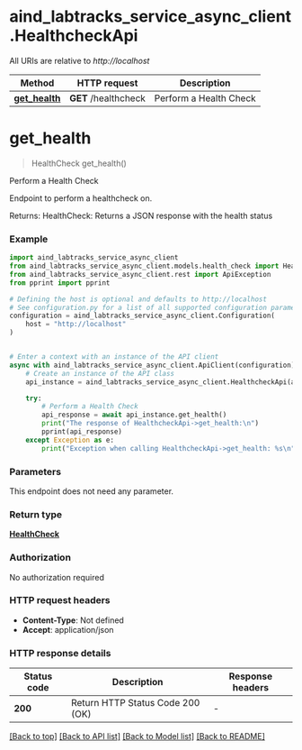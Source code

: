 # aind_labtracks_service_async_client.HealthcheckApi

All URIs are relative to *http://localhost*

Method | HTTP request | Description
------------- | ------------- | -------------
[**get_health**](HealthcheckApi.md#get_health) | **GET** /healthcheck | Perform a Health Check


# **get_health**
> HealthCheck get_health()

Perform a Health Check

Endpoint to perform a healthcheck on.

Returns:
    HealthCheck: Returns a JSON response with the health status

### Example


```python
import aind_labtracks_service_async_client
from aind_labtracks_service_async_client.models.health_check import HealthCheck
from aind_labtracks_service_async_client.rest import ApiException
from pprint import pprint

# Defining the host is optional and defaults to http://localhost
# See configuration.py for a list of all supported configuration parameters.
configuration = aind_labtracks_service_async_client.Configuration(
    host = "http://localhost"
)


# Enter a context with an instance of the API client
async with aind_labtracks_service_async_client.ApiClient(configuration) as api_client:
    # Create an instance of the API class
    api_instance = aind_labtracks_service_async_client.HealthcheckApi(api_client)

    try:
        # Perform a Health Check
        api_response = await api_instance.get_health()
        print("The response of HealthcheckApi->get_health:\n")
        pprint(api_response)
    except Exception as e:
        print("Exception when calling HealthcheckApi->get_health: %s\n" % e)
```



### Parameters

This endpoint does not need any parameter.

### Return type

[**HealthCheck**](HealthCheck.md)

### Authorization

No authorization required

### HTTP request headers

 - **Content-Type**: Not defined
 - **Accept**: application/json

### HTTP response details

| Status code | Description | Response headers |
|-------------|-------------|------------------|
**200** | Return HTTP Status Code 200 (OK) |  -  |

[[Back to top]](#) [[Back to API list]](../README.md#documentation-for-api-endpoints) [[Back to Model list]](../README.md#documentation-for-models) [[Back to README]](../README.md)

